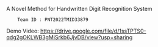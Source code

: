 A Novel Method for Handwritten Digit Recognition System 


        Team ID : PNT2022TMID33879
        
        
Demo Video: https://drive.google.com/file/d/1ssTPTS0-qdg2gOKLWB3gMiSrkb6JjvDB/view?usp=sharing
